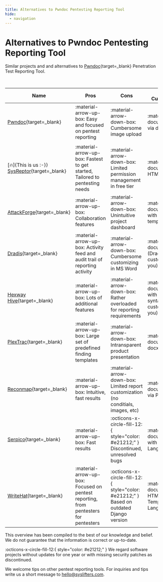 ```yaml
---
title: Alternatives to Pwndoc Pentesting Reporting Tool
hide:
  - navigation
---
```


# Alternatives to Pwndoc Pentesting Reporting Tool


Similar projects and and alternatives to [Pwndoc](https://github.com/pwndoc/pwndoc){target=_blank} Penetration Test Reporting Tool.


<br>

| Name | Pros | Cons | Report Customization | Costs/User/Month |
| - | - | - | - | - |
|  [Pwndoc](https://github.com/pwndoc/pwndoc){target=_blank} | :material-arrow-up-box: Easy and focused on pentest reporting | :material-arrow-down-box: Cumbersome image upload | :material-file-document: docx via docxtemplater | :material-tag: Free and Open Source |
|  |  |  |  |  |
| [:fire:]{This is us :-)} [SysReptor](https://docs.sysreptor.com){target=_blank} | :material-arrow-up-box: Fastest to get started, Tailored to pentesting needs | :material-arrow-down-box: Limited permission management in free tier | :material-file-document: HTML/CSS/VueJS | :material-tag: Free or € 70 |
|  [AttackForge](https://attackforge.com/){target=_blank} | :material-arrow-up-box: Collaboration features | :material-arrow-down-box: Unintuitive project dashboard | :material-file-document: docx with customized template tags | :material-tag: Free or $ 30 to $ 50 |
|  [Dradis](https://dradisframework.com/){target=_blank} | :material-arrow-up-box: Activity feed and audit trail of reporting activity | :material-arrow-down-box: Cumbersome customizing in MS Word | :material-file-document: docx (Dradis optionally customizes for you) | :material-tag: Free or $ 79 or $ 149 |
|  [Hexway Hive](https://hexway.io/hive/){target=_blank} | :material-arrow-up-box: Lots of additional features | :material-arrow-down-box: Rather overloaded for reporting requirements | :material-file-document: docx with jinja-like syntax (Hexway customizes for you) | :material-tag: Free or $ 78 |
|  [PlexTrac](https://plextrac.com/){target=_blank} | :material-arrow-up-box: Large set of predefined finding templates | :material-arrow-down-box: Intransparent product presentation | :material-file-document: docx/Jinja2 | :material-tag: Top secret |
|  [Reconmap](https://github.com/reconmap/reconmap){target=_blank} | :material-arrow-up-box: Intuitive, fast results | :material-arrow-down-box: Limited report customization (no conditials, images, etc) | :material-file-document: docx via PHPWord | :material-tag: Free and Open Source |
|  [Serpico](https://github.com/SerpicoProject/Serpico){target=_blank} | :material-arrow-up-box: Fast results | :octicons-x-circle-fill-12:{ style="color: #e21212;" } Discontinued, unresolved bugs | :material-file-document: docx with custom Meta Language | :material-tag: Free and Open Source |
|  [WriteHat](https://github.com/blacklanternsecurity/writehat){target=_blank} | :material-arrow-up-box: Focused on pentest reporting, from pentesters for pentesters | :octicons-x-circle-fill-12:{ style="color: #e21212;" } Based on outdated Django version | :material-file-document: HTML/Django Templating Language | :material-tag: Free and Open Source |


This overview has been compiled to the best of our knowledge and belief. We do not guarantee that the information is correct or up-to-date.

:octicons-x-circle-fill-12:{ style="color: #e21212;" } We regard software projects without updates for one year or with missing security patches as discontinued.

We welcome tips on other pentest reporting tools.
For inquiries and tips write us a short message to hello@syslifters.com.

